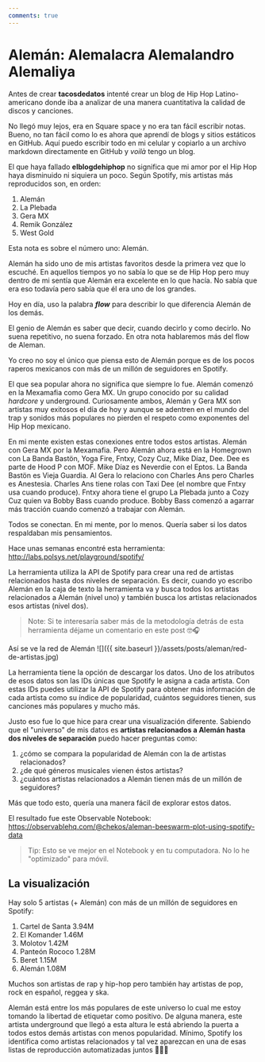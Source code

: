 ```yaml
---
comments: true
---
```


# Alemán: Alemalacra Alemalandro Alemaliya
Antes de crear **tacosdedatos** intenté crear un blog de Hip Hop Latino-americano donde iba a analizar de una manera cuantitativa la calidad de discos y canciones. 

No llegó muy lejos, era en Square space y no era tan fácil escribir notas. Bueno, no tan fácil como lo es ahora que aprendí de blogs y sitios estáticos en GitHub. Aquí puedo escribir todo en mi celular y copiarlo a un archivo markdown directamente en GitHub y _voilà_ tengo un blog. 

El que haya fallado **elblogdehiphop** no significa que mi amor por el Hip Hop haya disminuido ni siquiera un poco. Según Spotify, mis artistas más reproducidos son, en orden:
1. Alemán
2. La Plebada
3. Gera MX
4. Remik González
5. West Gold

Esta nota es sobre el número uno: Alemán. 

Alemán ha sido uno de mis artistas favoritos desde la primera vez que lo escuché. En aquellos tiempos yo no sabía lo que se de Hip Hop pero muy dentro de mi sentía que Alemán era excelente en lo que hacía. No sabía que era eso todavía pero sabía que él era uno de los grandes. 

Hoy en día, uso la palabra **_flow_** para describir lo que diferencia Alemán de los demás. 

El genio de Alemán es saber que decir, cuando decirlo y como decirlo. No suena repetitivo, no suena forzado. En otra nota hablaremos más del flow de Aleman. 

Yo creo no soy el único que piensa esto de Alemán porque es de los pocos raperos mexicanos con más de un millón de seguidores en Spotify. 

El que sea popular ahora no significa que siempre lo fue. Alemán comenzó en la Mexamafia como Gera MX. Un grupo conocido por su calidad _hardcore_ y underground. Curiosamente ambos, Alemán y Gera MX son artistas muy exitosos el día de hoy y aunque se adentren en el mundo del trap y sonidos más populares no pierden el respeto como exponentes del Hip Hop mexicano. 

En mi mente existen estas conexiones entre todos estos artistas. Alemán con Gera MX por la Mexamafia. Pero Alemán ahora está en la Homegrown con La Banda Bastön, Yoga Fire, Fntxy, Cozy Cuz, Mike Díaz, Dee. Dee es parte de Hood P con MOF. Mike Díaz es Neverdie con el Eptos. La Banda Bastön es Vieja Guardia. Al Gera lo relaciono con Charles Ans pero Charles es Anestesia. Charles Ans tiene rolas con Taxi Dee (el nombre que Fntxy usa cuando produce). Fntxy ahora tiene el grupo La Plebada junto a Cozy Cuz quien va Bobby Bass cuando produce. Bobby Bass comenzó a agarrar más tracción cuando comenzó a trabajar con Alemán. 

Todos se conectan. En mi mente, por lo menos. Quería saber si los datos respaldaban mis pensamientos. 

Hace unas semanas encontré esta herramienta: http://labs.polsys.net/playground/spotify/

La herramienta utiliza la API de Spotify para crear una red de artistas relacionados hasta dos niveles de separación. Es decir, cuando yo escribo Alemán en la caja de texto la herramienta va y busca todos los artistas relacionados a Alemán (nivel uno) y también busca los artistas relacionados esos artistas (nivel dos). 
> Note: Si te interesaría saber más de la metodología detrás de esta herramienta déjame un comentario en este post 🤓🎧  

Así se ve la red de Alemán
![]({{ site.baseurl }}/assets/posts/aleman/red-de-artistas.jpg)

La herramienta tiene la opción de descargar los datos. Uno de los atributos de esos datos son las IDs únicas que Spotify le asigna a cada artista. Con estas IDs puedes utilizar la API de Spotify para obtener más información de cada artista como su índice de popularidad, cuántos seguidores tienen, sus canciones más populares y mucho más. 

Justo eso fue lo que hice para crear una visualización diferente. Sabiendo que el "universo" de mis datos es **artistas relacionados a Alemán hasta dos niveles de separación** puedo hacer preguntas como:
1. ¿cómo se compara la popularidad de Alemán con la de artistas relacionados?
2. ¿de qué géneros musicales vienen éstos artistas? 
3. ¿cuántos artistas relacionados a Alemán tienen más de un millón de seguidores?

Más que todo esto, quería una manera fácil de explorar estos datos. 

El resultado fue este Observable Notebook: https://observablehq.com/@chekos/aleman-beeswarm-plot-using-spotify-data

> Tip: Esto se ve mejor en el Notebook y en tu computadora. No lo he "optimizado" para móvil.   

## La visualización
Hay solo 5 artistas (+ Alemán) con más de un millón de seguidores en Spotify:
1. Cartel de Santa 3.94M
2. El Komander 1.46M
3. Molotov 1.42M
4. Panteón Rococo 1.28M
5. Beret 1.15M
6. Alemán 1.08M

Muchos son artistas de rap y hip-hop pero también hay artistas de pop, rock en español, reggea y ska. 

Alemán está entre los más populares de este universo lo cual me estoy tomando la libertad de etiquetar como positivo. De alguna manera, este artista underground que llegó a esta altura le está abriendo la puerta a todos estos demás artistas con menos popularidad. Mínimo, Spotify los identifica como artistas relacionados y tal vez aparezcan en una de esas listas de reproducción automatizadas juntos 🤷🏻‍♂️

<div id="visual"></div>

<script type="module">

  // NOTEBOOK CONFIGURATION
  import notebook from "https://api.observablehq.com/@chekos/aleman-beeswarm-plot-using-spotify-data.js";


  const target = document.querySelector("#visual");
  const renders = {
    // "viewof p": "p",
    "chart": "div.fullwidth",
  };


  // BOILERPLATE
  import {Inspector, Runtime} from "https://unpkg.com/@observablehq/notebook-runtime@2?module";
  for (let i in renders) {
    let s = renders[i], a = s.match(/^\w+/);
    if (a) {
      renders[i] = document.createElement(a[0]);
      target.appendChild(renders[i]);
      if (a = s.match(/\.(\w+)$/))
        renders[i].className = a[1]; 
    }
    else
      renders[i] = document.querySelector(renders[i]);
  }
  Runtime.load(notebook, (variable) => {
    if (renders[variable.name]) {
      return new Inspector(renders[variable.name]);
    } else {
      // return true; // uncomment to run hidden cells
    }
  });
</script>
